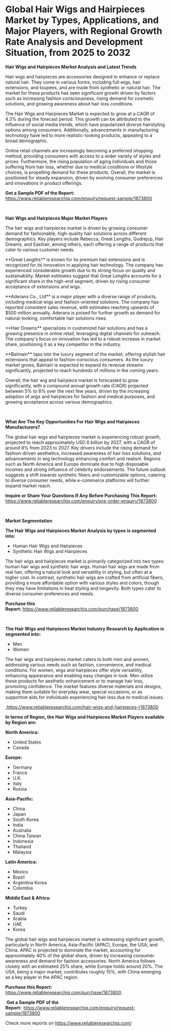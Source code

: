 <p><h1>Global Hair Wigs and Hairpieces Market by Types, Applications, and Major Players, with Regional Growth Rate Analysis and Development Situation, from 2025 to 2032</h1></p><p><strong>Hair Wigs and Hairpieces Market Analysis and Latest Trends</strong></p>
<p><p>Hair wigs and hairpieces are accessories designed to enhance or replace natural hair. They come in various forms, including full wigs, hair extensions, and toupees, and are made from synthetic or natural hair. The market for these products has seen significant growth driven by factors such as increasing fashion consciousness, rising demand for cosmetic solutions, and growing awareness about hair loss conditions. </p><p>The Hair Wigs and Hairpieces Market is expected to grow at a CAGR of 4.3% during the forecast period. This growth can be attributed to the influence of social media trends, which have popularized diverse hairstyling options among consumers. Additionally, advancements in manufacturing technology have led to more realistic-looking products, appealing to a broad demographic. </p><p>Online retail channels are increasingly becoming a preferred shopping method, providing consumers with access to a wider variety of styles and prices. Furthermore, the rising population of aging individuals and those suffering from hair loss, whether due to medical conditions or lifestyle choices, is propelling demand for these products. Overall, the market is positioned for steady expansion, driven by evolving consumer preferences and innovations in product offerings.</p></p>
<p><strong>Get a Sample PDF of the Report:&nbsp;</strong> <a href="https://www.reliableresearchiq.com/enquiry/request-sample/1873800?utm_campaign=1144&utm_medium=2&utm_source=Github&utm_content=ia&utm_term=05022025&utm_id=hair-wigs-and-hairpieces">https://www.reliableresearchiq.com/enquiry/request-sample/1873800</a></p>
<p>&nbsp;</p>
<p><strong>Hair Wigs and Hairpieces Major Market Players</strong></p>
<p><p>The hair wigs and hairpieces market is driven by growing consumer demand for fashionable, high-quality hair solutions across different demographics. Key players include Rebecca, Great Lengths, Godrejcp, Hair Dreams, and Easihair, among others, each offering a range of products that cater to various customer needs.</p><p>**Great Lengths** is known for its premium hair extensions and is recognized for its innovation in applying hair technology. The company has experienced considerable growth due to its strong focus on quality and sustainability. Market estimates suggest that Great Lengths accounts for a significant share in the high-end segment, driven by rising consumer acceptance of extensions and wigs.</p><p>**Aderans Co., Ltd** is a major player with a diverse range of products, including medical wigs and fashion-oriented solutions. The company has reported consistent sales revenue, with estimates reaching upwards of $500 million annually. Aderans is poised for further growth as demand for natural-looking, comfortable hair solutions rises.</p><p>**Hair Dreams** specializes in customized hair solutions and has a growing presence in online retail, leveraging digital channels for outreach. The company's focus on innovation has led to a robust increase in market share, positioning it as a key competitor in the industry.</p><p>**Balmain** taps into the luxury segment of the market, offering stylish hair extensions that appeal to fashion-conscious consumers. As the luxury market grows, Balmain is expected to expand its revenue streams significantly, projected to reach hundreds of millions in the coming years.</p><p>Overall, the hair wig and hairpiece market is forecasted to grow significantly, with a compound annual growth rate (CAGR) projected between 5% to 8% over the next few years, driven by the increasing adoption of wigs and hairpieces for fashion and medical purposes, and growing acceptance across various demographics.</p></p>
<p>&nbsp;</p>
<p><strong>What Are The Key Opportunities For Hair Wigs and Hairpieces Manufacturers?</strong></p>
<p><p>The global hair wigs and hairpieces market is experiencing robust growth, projected to reach approximately USD 6 billion by 2027, with a CAGR of around 8% from 2023 to 2027. Key drivers include the rising demand for fashion-driven aesthetics, increased awareness of hair loss solutions, and advancements in wig technology enhancing comfort and realism. Regions such as North America and Europe dominate due to high disposable incomes and strong influence of celebrity endorsements. The future outlook suggests a shift towards synthetic fibers and customizable options, catering to diverse consumer needs, while e-commerce platforms will further expand market reach.</p></p>
<p><strong>Inquire or Share Your Questions If Any Before Purchasing This Report:</strong> <a href="https://www.reliableresearchiq.com/enquiry/pre-order-enquiry/1873800?utm_campaign=1144&utm_medium=2&utm_source=Github&utm_content=ia&utm_term=05022025&utm_id=hair-wigs-and-hairpieces">https://www.reliableresearchiq.com/enquiry/pre-order-enquiry/1873800</a></p>
<p>&nbsp;</p>
<p><strong>Market Segmentation</strong></p>
<p><strong>The Hair Wigs and Hairpieces Market Analysis by types is segmented into:</strong></p>
<p><ul><li>Human Hair Wigs and Hairpieces</li><li>Synthetic Hair Wigs and Hairpieces</li></ul></p>
<p><p>The hair wigs and hairpieces market is primarily categorized into two types: human hair wigs and synthetic hair wigs. Human hair wigs are made from real hair, offering a natural look and versatility in styling, but often at a higher cost. In contrast, synthetic hair wigs are crafted from artificial fibers, providing a more affordable option with various styles and colors, though they may have limitations in heat styling and longevity. Both types cater to diverse consumer preferences and needs.</p></p>
<p><strong>Purchase this Report:&nbsp;</strong><a href="https://www.reliableresearchiq.com/purchase/1873800?utm_campaign=1144&utm_medium=2&utm_source=Github&utm_content=ia&utm_term=05022025&utm_id=hair-wigs-and-hairpieces">https://www.reliableresearchiq.com/purchase/1873800</a></p>
<p>&nbsp;</p>
<p><strong>The Hair Wigs and Hairpieces Market Industry Research by Application is segmented into:</strong></p>
<p><ul><li>Men</li><li>Women</li></ul></p>
<p><p>The hair wigs and hairpieces market caters to both men and women, addressing various needs such as fashion, convenience, and medical conditions. For women, wigs and hairpieces offer style versatility, enhancing appearance and enabling easy changes in look. Men utilize these products for aesthetic enhancement or to manage hair loss, promoting confidence. The market features diverse materials and designs, making them suitable for everyday wear, special occasions, or as supportive aids for individuals experiencing hair loss due to medical issues.</p></p>
<p><a href="https://www.reliableresearchiq.com/hair-wigs-and-hairpieces-r1873800?utm_campaign=1144&utm_medium=2&utm_source=Github&utm_content=ia&utm_term=05022025&utm_id=hair-wigs-and-hairpieces">&nbsp;https://www.reliableresearchiq.com/hair-wigs-and-hairpieces-r1873800</a></p>
<p><strong>In terms of Region, the Hair Wigs and Hairpieces Market Players available by Region are:</strong></p>
<p>
    <p> <strong> North America: </strong>
        <ul>
            <li>United States</li>
            <li>Canada</li>
        </ul>
        </p> 
    <p> <strong> Europe: </strong>
        <ul>
            <li>Germany</li>
            <li>France</li>
            <li>U.K.</li>
            <li>Italy</li>
            <li>Russia</li>
        </ul>
        </p> 
    <p> <strong> Asia-Pacific: </strong>
        <ul>
            <li>China</li>
            <li>Japan</li>
            <li>South Korea</li>
            <li>India</li>
            <li>Australia</li>
            <li>China Taiwan</li>
            <li>Indonesia</li>
            <li>Thailand</li>
            <li>Malaysia</li>
        </ul>
        </p> 
    <p> <strong> Latin America: </strong>
        <ul>
            <li>Mexico</li>
            <li>Brazil</li>
            <li>Argentina Korea</li>
            <li>Colombia</li>
        </ul>
        </p> 
    <p> <strong> Middle East & Africa: </strong>
        <ul>
            <li>Turkey</li>
            <li>Saudi</li>
            <li>Arabia</li>
            <li>UAE</li>
            <li>Korea</li>
        </ul>
    </p>
    </p>
<p><p>The global hair wigs and hairpieces market is witnessing significant growth, particularly in North America, Asia-Pacific (APAC), Europe, the USA, and China. APAC is projected to dominate the market, accounting for approximately 40% of the global share, driven by increasing consumer awareness and demand for fashion accessories. North America follows closely with an estimated 25% share, while Europe holds around 20%. The USA, being a major market, contributes roughly 15%, with China emerging as a key player in the APAC region.</p></p>
<p><strong>Purchase this Report: </strong><a href="https://www.reliableresearchiq.com/purchase/1873800?utm_campaign=1144&utm_medium=2&utm_source=Github&utm_content=ia&utm_term=05022025&utm_id=hair-wigs-and-hairpieces">https://www.reliableresearchiq.com/purchase/1873800</a></p>
<p>&nbsp;<strong>Get a Sample PDF of the Report:&nbsp;&nbsp;</strong><a href="https://www.reliableresearchiq.com/enquiry/request-sample/1873800?utm_campaign=1144&utm_medium=2&utm_source=Github&utm_content=ia&utm_term=05022025&utm_id=hair-wigs-and-hairpieces">https://www.reliableresearchiq.com/enquiry/request-sample/1873800</a></p>
<p><strong></strong></p>
<p>Check more reports on <a href="https://www.reliableresearchiq.com/?utm_campaign=1144&utm_medium=2&utm_source=Github&utm_content=ia&utm_term=05022025&utm_id=hair-wigs-and-hairpieces">https://www.reliableresearchiq.com/</a></p>